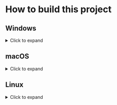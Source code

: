 # How to build this project

## Windows

<details>
  <summary>Click to expand</summary>
  
  ### Installing the required tools and dependencies

  #### CMake

  - You will need CMake version 3.17.3 or newer to generate the files that you can use to build this project.
  - You can download CMake from [here](https://cmake.org/download/).

  #### GLFW

  - You will need GLFW version 3.3 or newer, since that library is used for the window of the simulator viewer.
  - You can download GLFW from [here](https://www.glfw.org/download.html).

  #### Qt

  - You will need Qt version 5.15.0 or newer (although older versions should work too), since that library is used for the UI of the simulation controller.
  - You can download the Qt Online Installer from [here](https://www.qt.io/download-qt-installer). Use it to install Qt for open source development.
  - In the `Select Components` page of the Qt Online Installer, select the option that corresponds to the compiler that you will be using that's under `5.15.0` and don't change anything else. In my case I'm using Visual Studio 2019, so I chose the `MSVC 2019 64-bit` option:

  <p align="center">
   <img src="https://github.com/diegomacario/Dyna-Kinematics/blob/master/readme_images/Qt_Online_Installer_Select_Components_Windows.PNG"/>
  </p>

  #### FFmpeg

  - You will need FFmpeg, since that executable is used to generate GIFs when you record simulations.
  - You can download FFmpeg from [here](https://ffmpeg.org/download.html).
  - Make sure to add the path of the directory that contains `ffmpeg.exe` to your `PATH` environment variable, since this project expects to be able to invoke it globally.

  ### Using CMake to generate the files that you can use to build this project

  - Launch CMake.
  - In the `Where is the source code:` field, enter the path to the root of this repository, that is, the path to the directory that contains the `CMakeLists.txt` file.
  - In the `Where to build the binaries:` field, enter the path to the directory where you want the project to be built. Make sure this directory is outside of the repository.
  - Click on the `Configure` button. You will be asked which generator you would like to use. In my case I would like to build the project using Visual Studio 2019, so I chose the `Visual Studio 16 2019` option:

  <p align="center">
   <img src="https://github.com/diegomacario/Dyna-Kinematics/blob/master/readme_images/CMake_Choose_Generator_Windows.PNG"/>
  </p>

  - After selecting the generator, you might see an error that says `Error in configuration process, project files may be invalid`. The logs at the bottom give more details:

  ```
  Could not find a package configuration file provided by "Qt5" with any of the following names:
  
    Qt5Config.cmake
    qt5-config.cmake
  ```

  - To fix it, enter the path to the following directory of your Qt installation in the `Qt5_DIR-NOTFOUND` field: `\Qt\5.15.0\msvc2019_64\lib\cmake\Qt5`. In my case, the full path is `C:\Qt\5.15.0\msvc2019_64\lib\cmake\Qt5`, but this might change depending on where you installed Qt and what compiler you are using.

  <p align="center">
   <img src="https://github.com/diegomacario/Dyna-Kinematics/blob/master/readme_images/CMake_Qt_Fix_Windows.PNG"/>
  </p>

  - Click on the `Configure` button again. You might see the same error again, but this time the logs will say this:

  ```
  Could not find a package configuration file provided by "glfw3" (requested version 3.3) with any of the following names:
  
    glfw3Config.cmake
    glfw3-config.cmake
  ```

  - To fix it, enter the path to the following directory of your GLFW installation in the `glfw3_DIR-NOTFOUND` field: `\GLFW\lib\cmake\glfw3`. In my case, the full path is `C:\Program Files (x86)\GLFW\lib\cmake\glfw3`, but this might change depending on where you installed GLFW.

  <p align="center">
   <img src="https://github.com/diegomacario/Dyna-Kinematics/blob/master/readme_images/CMake_GLFW_Fix_Windows.PNG"/>
  </p>

  - Click on the `Configure` button again. The configuration should succeed.
  - Click on the `Generate` button. The generation should succeed.
  - You should now be able to build the project using the files generated by CMake. Since I selected Visual Studio 2019 as my generator, CMake created a Visual Studio 2019 solution called `Dyna-Kinematics.sln` for me.

  ### Before launching Dyna-Kinematics

  - Copy the `resources` folder, which is at the root of this repository, to the directory that contains the Dyna-Kinematics executable. This is necessary because the `resources` folder contains a series of shaders that are compiled at runtime.
  - Copy the DLLs listed below from the following directory of your Qt installation to the directory that contains the Dyna-Kinematics executable: `\Qt\5.15.0\msvc2019_64\bin`. In my case, the full path is `C:\Qt\5.15.0\msvc2019_64\bin`, but this might change depending on where you installed Qt and what compiler you are using.
    - Qt5Core.dll
    - Qt5Gui.dll
    - Qt5Widgets.dll
  - Note that if you built the project in `Debug` mode, you should copy the debug DLLs instead:
    - Qt5Cored.dll
    - Qt5Guid.dll
    - Qt5Widgetsd.dll
  - You should now be able to launch Dyna-Kinematics.
</details>

## macOS

<details>
  <summary>Click to expand</summary>

  ### Installing the required tools and dependencies

  #### CMake

  - You will need CMake version 3.17.3 or newer to generate the files that you can use to build this project.
  - You can download CMake from [here](https://cmake.org/download/) or using this command:

  ```sh
  $ brew install cmake
  ```

  #### GLFW

  - You will need GLFW version 3.3 or newer, since that library is used for the window of the simulator viewer.
  - You can download GLFW from [here](https://www.glfw.org/download.html) or using this command:

  ```sh
  $ brew install glfw
  ```

  #### Qt

  - You will need Qt version 5.15.0 or newer (although older versions should work too), since that library is used for the UI of the simulation controller.
  - You can download the Qt Online Installer from [here](https://www.qt.io/download-qt-installer). Use it to install Qt for open source development.
  - If you don't have Xcode installed, you will see a warning that says `You need to install Xcode and set up Xcode command line tools...`. You can ignore it.
  - In the `Select Components` page of the Qt Online Installer, select the `macOS` option that's under `5.15.0` and don't change anything else.

  <p align="center">
   <img src="https://github.com/diegomacario/Dyna-Kinematics/blob/master/readme_images/Qt_Online_Installer_Select_Components_macOS.PNG"/>
  </p>

  - Alternatively, you can also install Qt using the command below, although I have never done it this way so I don't know which components it installs.

  ```sh
  $ brew install qt
  ```

  #### FFmpeg

  - You will need FFmpeg, since that application is used to generate GIFs when you record simulations.
  - You can download FFmpeg from [here](https://ffmpeg.org/download.html) or using this command:

  ```sh
  $ brew install ffmpeg
  ```

  - If you download FFmpeg manually from the FFmpeg website, make sure to place it in a directory that's part of your `PATH` environment variable, since this project expects to be able to invoke it globally.

  ### Using CMake to generate the files that you can use to build this project

  - Launch CMake.
  - In the `Where is the source code:` field, enter the path to the root of this repository, that is, the path to the directory that contains the `CMakeLists.txt` file.
  - In the `Where to build the binaries:` field, enter the path to the directory where you want the project to be built. Make sure this directory is outside of the repository.
  - Click on the `Configure` button. You will be asked which generator you would like to use. In my case I would like to build the project using an Unix Makefile, so I chose the `Unix Makefiles` option:

  <p align="center">
   <img src="https://github.com/diegomacario/Dyna-Kinematics/blob/master/readme_images/CMake_Choose_Generator_macOS.png"/>
  </p>

  - After selecting the generator, you might see an error that says `Error in configuration process, project files may be invalid`. The logs at the bottom give more details:

  ```
  Could not find a package configuration file provided by "Qt5" with any of the following names:
  
    Qt5Config.cmake
    qt5-config.cmake
  ```

  - To fix it, enter the path to the following directory of your Qt installation in the `Qt5_DIR-NOTFOUND` field: `/Qt/5.15.0/clang_64/cmake/qt5`. In my case, the full path is `/Users/diegomacario/Qt/5.15.0/clang_64/cmake/qt5`, but this might change depending on where you installed Qt and what compiler you are using.

  <p align="center">
   <img src="https://github.com/diegomacario/Dyna-Kinematics/blob/master/readme_images/CMake_Qt_Fix_macOS.PNG"/>
  </p>

  - Click on the `Configure` button again. You might see the same error again, but this time the logs will say this:

  ```
  Could not find a package configuration file provided by "glfw3" (requested version 3.3) with any of the following names:
  
    glfw3Config.cmake
    glfw3-config.cmake
  ```

  - To fix it, enter the path to the following directory of your GLFW installation in the `glfw3_DIR-NOTFOUND` field: `/cmake/glfw3`. In my case, the full path is `/usr/local/lib/cmake/glfw3`, but this might change depending on where you installed GLFW.
  - Click on the `Configure` button again. The configuration should succeed.
  - Click on the `Generate` button. The generation should succeed.
  - You should now be able to build the project by executing the following command in the directory that you entered for the `Where to build the binaries:` field:

  ```sh
  $ make
  ```

  ### Before launching Dyna-Kinematics

  - Copy the `resources` folder, which is at the root of this repository, to the directory that contains the Dyna-Kinematics executable. This is necessary because the `resources` folder contains a series of shaders that are compiled at runtime.
  - You should now be able to launch Dyna-Kinematics by executing the following command in the directory that contains the Dyna-Kinematics executable:

  ```sh
  $ ./Dyna-Kinematics
  ```
</details>

## Linux

<details>
  <summary>Click to expand</summary>

  ### Summary
  
  I have not tried building this project on a Linux machine because I don't have access to one, but it should be possible to do so by following steps that are very similar to the ones listed in the macOS section of this document.
</details>
